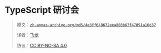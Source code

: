 # TypeScript 研讨会

> 原文：[`zh.annas-archive.org/md5/4e3ff648672eea803b67f47091a10d37`](https://zh.annas-archive.org/md5/4e3ff648672eea803b67f47091a10d37)
> 
> 译者：[飞龙](https://github.com/wizardforcel)
> 
> 协议：[CC BY-NC-SA 4.0](http://creativecommons.org/licenses/by-nc-sa/4.0/)